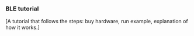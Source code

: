 ### BLE tutorial

[A tutorial that follows the steps: buy hardware, run example, explanation of how it works.]
